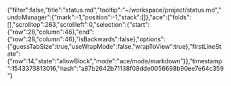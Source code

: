 {"filter":false,"title":"status.md","tooltip":"~/workspace/project/status.md","undoManager":{"mark":-1,"position":-1,"stack":[]},"ace":{"folds":[],"scrolltop":263,"scrollleft":0,"selection":{"start":{"row":28,"column":46},"end":{"row":28,"column":46},"isBackwards":false},"options":{"guessTabSize":true,"useWrapMode":false,"wrapToView":true},"firstLineState":{"row":14,"state":"allowBlock","mode":"ace/mode/markdown"}},"timestamp":1543373813016,"hash":"a87b2642b71138f08dde0056698b90ee7e64c359"}